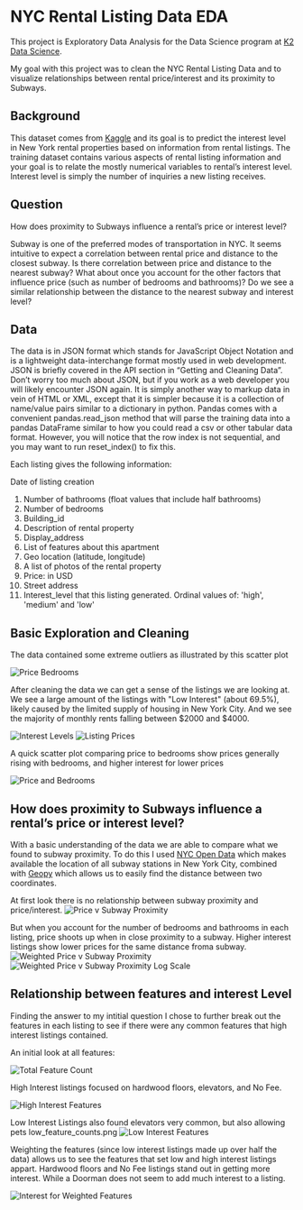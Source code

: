 # NYC Rental Listing Data EDA
This project is Exploratory Data Analysis for the Data Science program at [K2 Data Science](http://k2datascience.com).

My goal with this project was to clean the NYC Rental Listing Data and to visualize relationships between rental price/interest and its proximity to Subways.

## Background
This dataset comes from [Kaggle](https://www.kaggle.com/c/two-sigma-connect-rental-listing-inquiries) and its goal is to predict the interest level in New York rental properties based on information from
rental listings. The training dataset contains various aspects of rental listing information and your goal is to relate the mostly 
numerical variables to rental’s interest level. Interest level is simply the number of inquiries a new listing receives.

## Question 
How does proximity to Subways influence a rental’s price or interest level?

Subway is one of the preferred modes of transportation in NYC. It seems intuitive to expect a correlation between rental price and distance to the closest subway. Is there correlation between price and distance to the nearest subway? What about once you account for the other factors that influence price (such as number of bedrooms and bathrooms)? Do we see a similar relationship between the distance to the nearest subway and interest level?


## Data 
The data is in JSON format which stands for JavaScript Object Notation and is a lightweight data-interchange format mostly 
used in web development. JSON is briefly covered in the API section in “Getting and Cleaning Data”.  Don’t worry too much about JSON, 
but if you work as a web developer you will likely encounter JSON again. It is simply another way to markup data in vein of HTML or XML, 
except that it is simpler because it is a collection of name/value pairs similar to a dictionary in python. 
Pandas comes with a convenient pandas.read_json method that will parse the training data into a pandas DataFrame similar 
to how you could read a csv or other tabular data format. However, you will notice that the row index is not sequential, 
and you may want to run reset_index() to fix this.

Each listing gives the following information:

Date of listing creation
1. Number of bathrooms (float values that include half bathrooms)
2. Number of bedrooms
3. Building_id
4. Description of rental property
5. Display_address
6. List of features about this apartment
7. Geo location (latitude, longitude)
8. A list of photos of the rental property
9. Price: in USD
10. Street address
11. Interest_level that this listing generated. Ordinal values of: 'high', 'medium' and 'low'

## Basic Exploration and Cleaning

The data contained some extreme outliers as illustrated by this scatter plot

![Price Bedrooms](Pictures/price_bedrooms_scatter.png)

After cleaning the data we can get a sense of the listings we are looking at. We see a large amount of the listings with "Low Interest" (about 69.5%),
likely caused by the limited supply of housing in New York City. And we see the majority of monthly rents falling between $2000 and $4000.


![Interest Levels](Pictures/cleaned_interest_level_pie.png)
![Listing Prices](Pictures/cleaned_price_hist.png)


A quick scatter plot comparing price to bedrooms show prices generally rising with bedrooms, and higher interest for lower prices

![Price and Bedrooms](Pictures/price_vs_bedrooms.png)

## How does proximity to Subways influence a rental’s price or interest level?

With a basic understanding of the data we are able to compare what we found to subway proximity. To do this I used [NYC Open Data](https://opendata.cityofnewyork.us/) 
which makes available the location of all subway stations in New York City, combined with [Geopy](https://pypi.python.org/pypi/geopy) which allows
us to easily find the distance between two coordinates. 

At first look there is no relationship between subway proximity and price/interest.
![Price v Subway Proximity](Pictures/price_subway_1.png)

But when you account for the number of bedrooms and bathrooms in each listing, price shoots up when in close proximity to a subway.
Higher interest listings show lower prices for the same distance froma  subway.
![Weighted Price v Subway Proximity](Pictures/price_subway_2.png)
![Weighted Price v Subway Proximity Log Scale](Pictures/price_subway_3.png)

## Relationship between features and interest Level
Finding the answer to my intitial question I chose to further break out the features in each listing to see if there were any common features
that high interest listings contained.

An initial look at all features:

![Total Feature Count](Pictures/total_feature_count.png)

High Interest listings focused on hardwood floors, elevators, and No Fee.

![High Interest Features](Pictures/high_feature_counts.png)

Low Interest Listings also found elevators very common, but also allowing pets
low_feature_counts.png
![Low Interest Features](Pictures/low_feature_counts.png)

Weighting the features (since low interest listings made up over half the data) allows us to see the features that set low and high interest listings 
appart. Hardwood floors and No Fee listings stand out in getting more interest. While a Doorman does not seem to add much interest to a listing.

![Interest for Weighted Features](Pictures/adj_feature_final.png)
